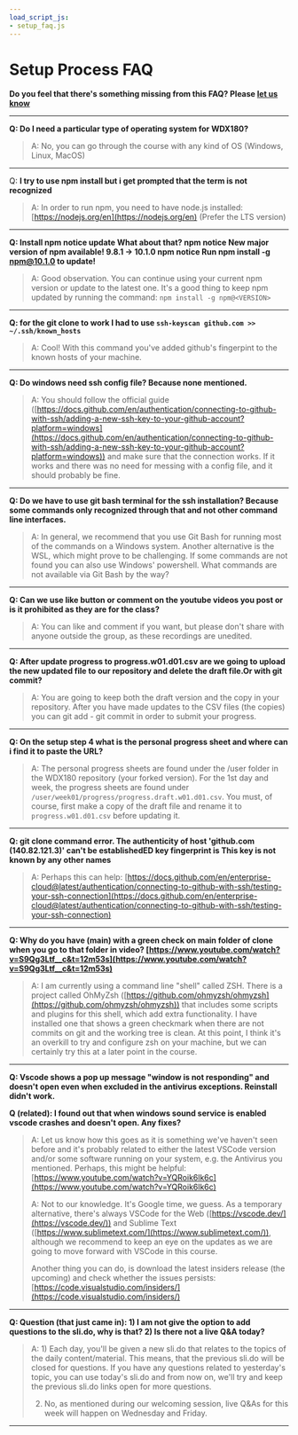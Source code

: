 ```yaml
---
load_script_js: 
- setup_faq.js
---
```


# Setup Process FAQ

**Do you feel that there's something missing from this FAQ? Please [let us know](https://github.com/in-tech-gration/WDX-180/discussions/categories/q-a)**

---

**Q: Do I need a particular type of operating system for WDX180?**

> A: No, you can go through the course with any kind of OS (Windows, Linux, MacOS)

---

Q: **I try to use npm install but i get prompted that the term is not recognized** 

> A: In order to run npm, you need to have node.js installed: [https://nodejs.org/en](https://nodejs.org/en) (Prefer the LTS version)

---

**Q: Install npm notice update What about that? npm notice New major version of npm available! 9.8.1 -> 10.1.0 npm notice Run npm install -g npm@10.1.0 to update!** 

> A: Good observation. You can continue using your current npm version or update to the latest one. It's a good thing to keep npm updated by running the command: `npm install -g npm@<VERSION>`

---

**Q: for the git clone to work I had to use `ssh-keyscan github.com >> ~/.ssh/known_hosts`** 

> A: Cool! With this command you've added github's fingerpint to the known hosts of your machine.

---

**Q: Do windows need ssh config file? Because none mentioned.** 

> A: You should follow the official guide ([https://docs.github.com/en/authentication/connecting-to-github-with-ssh/adding-a-new-ssh-key-to-your-github-account?platform=windows](https://docs.github.com/en/authentication/connecting-to-github-with-ssh/adding-a-new-ssh-key-to-your-github-account?platform=windows)) and make sure that the connection works. If it works and there was no need for messing with a config file, and it should probably be fine.

---

**Q: Do we have to use git bash terminal for the ssh installation? Because some commands only recognized through that and not other command line interfaces.** 

> A: In general, we recommend that you use Git Bash for running most of the commands on a Windows system. Another alternative is the WSL, which might prove to be challenging. If some commands are not found you can also use Windows' powershell. What commands are not available via Git Bash by the way?

---

**Q: Can we use like button or comment on the youtube videos you post or is it prohibited as they are for the class?** 

> A: You can like and comment if you want, but please don't share with anyone outside the group, as these recordings are unedited.

---

**Q: After update progress to progress.w01.d01.csv are we going to upload the new updated file to our repository and delete the draft file.Or with git commit?** 

> A: You are going to keep both the draft version and the copy in your repository. After you have made updates to the CSV files (the copies) you can git add - git commit in order to submit your progress.

---

**Q: On the setup step 4 what is the personal progress sheet and where can i find it to paste the URL?** 

> A: The personal progress sheets are found under the /user folder in the WDX180 repository (your forked version). For the 1st day and week, the progress sheets are found under `/user/week01/progress/progress.draft.w01.d01.csv`. You must, of course, first make a copy of the draft file and rename it to `progress.w01.d01.csv` before updating it.

---

**Q: git clone command error. The authenticity of host 'github.com (140.82.121.3)' can't be establishedED key fingerprint is This key is not known by any other names**

> A: Perhaps this can help: [https://docs.github.com/en/enterprise-cloud@latest/authentication/connecting-to-github-with-ssh/testing-your-ssh-connection](https://docs.github.com/en/enterprise-cloud@latest/authentication/connecting-to-github-with-ssh/testing-your-ssh-connection) 

---

**Q: Why do you have (main) with a green check on main folder of clone when you go to that folder in video? [https://www.youtube.com/watch?v=S9Qg3Ltf__c&t=12m53s](https://www.youtube.com/watch?v=S9Qg3Ltf__c&t=12m53s)**

> A: I am currently using a command line "shell" called ZSH. There is a project called OhMyZsh ([https://github.com/ohmyzsh/ohmyzsh](https://github.com/ohmyzsh/ohmyzsh)) that includes some scripts and plugins for this shell, which add extra functionality. I have installed one that shows a green checkmark when there are not commits on git and the working tree is clean. At this point, I think it's an overkill to try and configure zsh on your machine, but we can certainly try this at a later point in the course.

---

**Q: Vscode shows a pop up message "window is not responding" and doesn't open even when excluded in the antivirus exceptions. Reinstall didn't work.**

**Q (related): I found out that when windows sound service is enabled vscode crashes and doesn't open. Any fixes?** 

> A: Let us know how this goes as it is something we've haven't seen before and it's probably related to either the latest VSCode version and/or some software running on your system, e.g. the Antivirus you mentioned.
> Perhaps, this might be helpful: [https://www.youtube.com/watch?v=YQRoik6lk6c](https://www.youtube.com/watch?v=YQRoik6lk6c)
>
> A: Not to our knowledge. It's Google time, we guess. As a temporary alternative, there's always VSCode for the Web ([https://vscode.dev/](https://vscode.dev/)) and Sublime Text ([https://www.sublimetext.com/](https://www.sublimetext.com/)), although we recommend to keep an eye on the updates as we are going to move forward with VSCode in this course.
> 
> Another thing you can do, is download the latest insiders release (the upcoming) and check whether the issues persists: [https://code.visualstudio.com/insiders/](https://code.visualstudio.com/insiders/)

---

**Q: Question (that just came in): 1) I am not give the option to add questions to the sli.do, why is that? 2) Is there not a live Q&A today?**

> A: 1) Each day, you'll be given a new sli.do that relates to the topics of the daily content/material. This means, that the previous sli.do will be closed for questions. If you have any questions related to yesterday's topic, you can use today's sli.do and from now on, we'll try and keep the previous sli.do links open for more questions.
>
> 2) No, as mentioned during our welcoming session, live Q&As for this week will happen on Wednesday and Friday.

---

<!-- 
  **Tags: [ "operating system", "WDX180", "npm", "npm install", "update", "git", "git clone", "clone", "ssh", "config", "windows", "bash", "terminal", "youtube", "video", "progress", "repository", "commit", "URL", "authenticity", "vscode", "folder" ]** 
-->